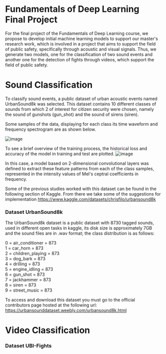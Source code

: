 # Fundamentals of Deep Learning Final Project

For the final project of the Fundamentals of Deep Learning course, we propose to develop initial machine learning models to support our master's research work, which is involved in a project that aims to support the field of public safety, specifically through acoustic and visual signals.
Thus, we generate two models, one for the classification of two sound events and another one for the detection of fights through videos, which support the field of public safety.

# Sound Classification

To classify sound events, a public dataset of urban acoustic events named UrbanSound8k was selected. This dataset contains 10 different classes of sounds from which 2 of interest for citizen security were chosen, namely the sound of gunshots (gun_shot) and the sound of sirens (siren).

Some samples of the data, displaying for each class its time waveform and frequency spectrogram are as shown below.

![image](https://user-images.githubusercontent.com/36963665/172217337-24b7c4c6-7538-4f83-9602-c7c4eb0c4fed.png)


To see a brief overview of the training process, the historical loss and accuracy of the model in training and test are plotted.
![image](https://user-images.githubusercontent.com/36963665/172218262-0dae9d4f-68a7-44b9-b35c-5be5eaa8e095.png)

In this case, a model based on 2-dimensional convolutional layers was defined to extract these feature patterns from each of the class samples, represented in the intensity values of Mel's ceptral coefficients in frequency. 

Some of the previous studies worked with this dataset can be found in the following section of Kaggle. From there we take some of the suggestions for implementation
https://www.kaggle.com/datasets/chrisfilo/urbansound8k


### Dataset UrbanSound8k

The UrbanSound8k dataset is a public dataset with 8730 tagged sounds, used in different open tasks in kaggle, its disk size is approximately 7GB and the sound files are in .wav format; the class distribution is as follows:

0 = air_conditioner = 873<br>
1 = car_horn = 873<br>
2 = children_playing = 873<br>
3 = dog_bark = 873<br>
4 = drilling = 873<br>
5 = engine_idling = 873<br>
6 = gun_shot = 873<br>
7 = jackhammer = 873<br>
8 = siren = 873<br>
9 = street_music = 873<br>

To access and download this dataset you must go to the official contributors page hosted at the following url:
https://urbansounddataset.weebly.com/urbansound8k.html


# Video Classification

### Dataset UBI-Fights


